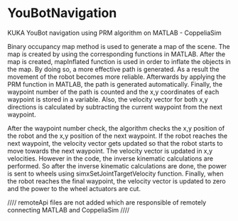 # YouBotNavigation
KUKA YouBot navigation using PRM algorithm on MATLAB - CoppeliaSim

Binary occupancy map method is used to generate a map of the
scene. The map is created by using the corresponding functions in
MATLAB. 
After the map is created, mapInflated function is used in order to
inflate the objects in the map. By doing so, a more effective path is
generated. As a result the movement of the robot becomes more reliable.
Afterwards by applying the PRM function in MATLAB, the path is generated automatically. 
Finally, the waypoint number of the path is counted and the x,y
coordinates of each waypoint is stored in a variable. Also, the velocity
vector for both x,y directions is calculated by subtracting the current
waypoint from the next waypoint. 

After the waypoint number check, the algorithm checks the x,y
position of the robot and the x,y position of the next waypoint. If the
robot reaches the next waypoint, the velocity vector gets updated so that
the robot starts to move towards the next waypoint.
The velocity vector is updated in x,y velocities. 
However in the code, the inverse kinematic calculations are performed. So after the
inverse kinematic calculations are done, the power is sent to wheels
using simxSetJointTargetVelocity function.
Finally, when the robot reaches the final waypoint, the velocity
vector is updated to zero and the power to the wheel actuators are cut.

//// remoteApi files are not added which are responsible of remotely connecting MATLAB and CoppeliaSim ////

